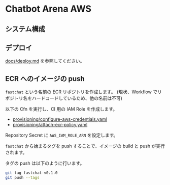 # Chatbot Arena AWS
## システム構成

## デプロイ
[docs/deploy.md](docs/deploy.md) を参照してください。

## ECR へのイメージの push
`fastchat` という名前の ECR リポジトリを作成します。
(現状、Workflow でリポジトリ名をハードコードしているため、他の名前は不可)

以下の Cfn を実行し、CI 用の IAM Role を作成します。
- [provisioning/configure-aws-credentials.yaml](provisioning/configure-aws-credentials.yaml)
- [provisioning/attach-ecr-policy.yaml](provisioning/attach-ecr-policy.yaml)

Repository Secret に `AWS_IAM_ROLE_ARN` を設定します。

`fastchat` から始まるタグを push することで、イメージの build と push が実行されます。

タグの push は以下のように行います。
```bash
git tag fastchat-v0.1.0
git push --tags
```